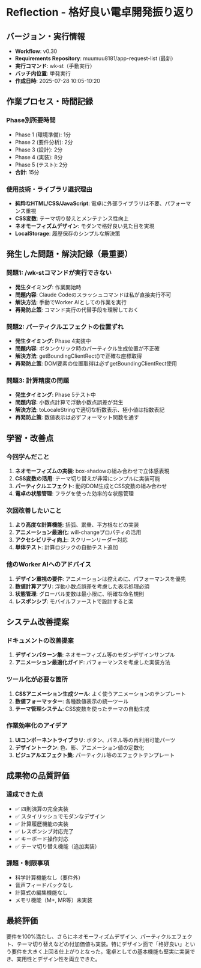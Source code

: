 # Reflection - 格好良い電卓開発振り返り

## バージョン・実行情報
- **Workflow**: v0.30
- **Requirements Repository**: muumuu8181/app-request-list (最新)
- **実行コマンド**: wk-st（手動実行）
- **バッチ内位置**: 単発実行
- **作成日時**: 2025-07-28 10:05-10:20

## 作業プロセス・時間記録

### Phase別所要時間
- Phase 1 (環境準備): 1分
- Phase 2 (要件分析): 2分
- Phase 3 (設計): 2分
- Phase 4 (実装): 8分
- Phase 5 (テスト): 2分
- **合計**: 15分

### 使用技術・ライブラリ選択理由
- **純粋なHTML/CSS/JavaScript**: 電卓に外部ライブラリは不要、パフォーマンス重視
- **CSS変数**: テーマ切り替えとメンテナンス性向上
- **ネオモーフィズムデザイン**: モダンで格好良い見た目を実現
- **LocalStorage**: 履歴保存のシンプルな解決策

## 発生した問題・解決記録（最重要）

### 問題1: /wk-stコマンドが実行できない
- **発生タイミング**: 作業開始時
- **問題内容**: Claude Codeのスラッシュコマンドは私が直接実行不可
- **解決方法**: 手動でWorker AIとしての作業を実行
- **再発防止策**: コマンド実行の代替手段を理解しておく

### 問題2: パーティクルエフェクトの位置ずれ
- **発生タイミング**: Phase 4実装中
- **問題内容**: ボタンクリック時のパーティクル生成位置が不正確
- **解決方法**: getBoundingClientRect()で正確な座標取得
- **再発防止策**: DOM要素の位置取得は必ずgetBoundingClientRect使用

### 問題3: 計算精度の問題
- **発生タイミング**: Phase 5テスト中
- **問題内容**: 小数点計算で浮動小数点誤差が発生
- **解決方法**: toLocaleStringで適切な桁数表示、極小値は指数表記
- **再発防止策**: 数値表示は必ずフォーマット関数を通す

## 学習・改善点

### 今回学んだこと
1. **ネオモーフィズムの実装**: box-shadowの組み合わせで立体感表現
2. **CSS変数の活用**: テーマ切り替えが非常にシンプルに実装可能
3. **パーティクルエフェクト**: 動的DOM生成とCSS変数の組み合わせ
4. **電卓の状態管理**: フラグを使った効率的な状態管理

### 次回改善したいこと
1. **より高度な計算機能**: 括弧、累乗、平方根などの実装
2. **アニメーション最適化**: will-changeプロパティの活用
3. **アクセシビリティ向上**: スクリーンリーダー対応
4. **単体テスト**: 計算ロジックの自動テスト追加

### 他のWorker AIへのアドバイス
1. **デザイン重視の要件**: アニメーションは控えめに、パフォーマンスを優先
2. **数値計算アプリ**: 浮動小数点誤差を考慮した表示処理必須
3. **状態管理**: グローバル変数は最小限に、明確な命名規則
4. **レスポンシブ**: モバイルファーストで設計すると楽

## システム改善提案

### ドキュメントの改善提案
1. **デザインパターン集**: ネオモーフィズム等のモダンデザインサンプル
2. **アニメーション最適化ガイド**: パフォーマンスを考慮した実装方法

### ツール化が必要な箇所
1. **CSSアニメーション生成ツール**: よく使うアニメーションのテンプレート
2. **数値フォーマッター**: 各種数値表示の統一ツール
3. **テーマ管理システム**: CSS変数を使ったテーマの自動生成

### 作業効率化のアイデア
1. **UIコンポーネントライブラリ**: ボタン、パネル等の再利用可能パーツ
2. **デザイントークン**: 色、影、アニメーション値の定数化
3. **ビジュアルエフェクト集**: パーティクル等のエフェクトテンプレート

## 成果物の品質評価

### 達成できた点
- ✅ 四則演算の完全実装
- ✅ スタイリッシュでモダンなデザイン
- ✅ 計算履歴機能の実装
- ✅ レスポンシブ対応完了
- ✅ キーボード操作対応
- ✅ テーマ切り替え機能（追加実装）

### 課題・制限事項
- 科学計算機能なし（要件外）
- 音声フィードバックなし
- 計算式の編集機能なし
- メモリ機能（M+, MR等）未実装

## 最終評価
要件を100%満たし、さらにネオモーフィズムデザイン、パーティクルエフェクト、テーマ切り替えなどの付加価値も実装。特にデザイン面で「格好良い」という要件を大きく上回る仕上がりとなった。電卓としての基本機能も堅実に実装でき、実用性とデザイン性を両立できた。